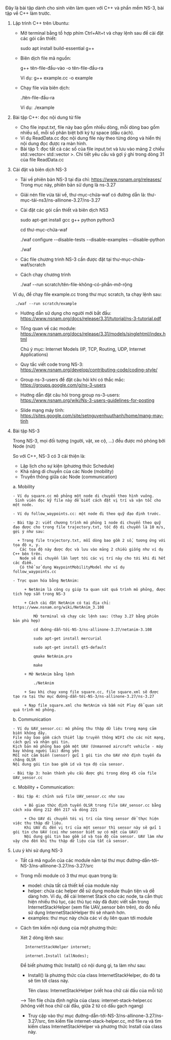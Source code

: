 Đây là bài tập dành cho sinh viên làm quen với C++ và phần mềm NS-3, bài tập về C++ làm trước.
1. Lập trình C++ trên Ubuntu:
   - Mở terminal bằng tổ hợp phím Ctrl+Alt+t và chạy lệnh sau để cài đặt các gói cần thiết:

		sudo apt install build-essential g++
   - Biên dịch file mã nguồn:

    	g++ tên-file-đầu-vào -o tên-file-đầu-ra

     Ví dụ: g++ example.cc -o example
   - Chạy file vừa biên dịch:

   		./tên-file-đầu-ra

   	 Ví dụ: ./example
2. Bài tập C++: đọc nội dung từ file
   - Cho file input.txt, file này bao gồm nhiều dòng, mỗi dòng bao gồm nhiều số, mỗi số phân biệt bởi ký tự space (dấu cách).
   - Ví dụ ReadData.cc đọc nội dung file này theo từng dòng và hiển thị nội dung đọc được ra màn hình.
   - Bài tập 1: đọc tất cả các số của file input.txt và lưu vào mảng 2 chiều std::vector< std::vector<int> >. Chi tiết yêu cầu và gợi ý ghi trong dòng 31 của file ReadData.cc
3. Cài đặt và biên dịch NS-3
	- Tải về phiên bản NS-3 tại địa chỉ: https://www.nsnam.org/releases/
		Trong mục này, phiên bản sử dụng là ns-3.27
	- Giải nén file vừa tải về, thư-mục-chứa-waf có đường dẫn là: thư-mục-tải-ns3/ns-allinone-3.27/ns-3.27
	- Cài đặt các gói cần thiết và biên dịch NS3

		sudo apt-get install gcc g++ python python3

		cd thư-mục-chứa-waf
		
		./waf configure --disable-tests --disable-examples --disable-python

		./waf
	- Các file chương trình NS-3 cần được đặt tại thư-mục-chứa-waf/scratch
	- Cách chạy chương trình

		./waf --run scratch/tên-file-không-có-phần-mở-rộng

	 Ví dụ, để chạy file example.cc trong thư mục scratch, ta chạy lệnh sau:

	  	./waf --run scratch/example
	- Hướng dẫn sử dụng cho người mới bắt đầu: https://www.nsnam.org/docs/release/3.31/tutorial/ns-3-tutorial.pdf
	- Tổng quan về các module: https://www.nsnam.org/docs/release/3.31/models/singlehtml/index.html

		Chú ý mục: Internet Models (IP, TCP, Routing, UDP, Internet Applications)   

	- Quy tắc viết code trong NS-3: https://www.nsnam.org/develop/contributing-code/coding-style/

	- Group ns-3-users để đặt câu hỏi khi có thắc mắc: https://groups.google.com/g/ns-3-users 

	- Hướng dẫn đặt câu hỏi trong group ns-3-users: https://www.nsnam.org/wiki/Ns-3-users-guidelines-for-posting 
	- Slide mạng máy tính: https://sites.google.com/site/setnguyenhuuthanh/home/mang-may-tinh
4. Bài tập NS-3

   Trong NS-3, mọi đối tượng (người, vật, xe cộ, ...) đều được mô phỏng bởi Node (nút)

   So với C++, NS-3 có 3 cải thiện là:
   + Lập lịch cho sự kiện (phương thức Schedule)
   + Khả năng di chuyển của các Node (mobility)
   + Truyền thông giữa các Node (communication)

	a. Mobility

	   - Ví dụ square.cc mô phỏng một node di chuyển theo hình vuông.
	    Sinh viên đọc kỹ file này để biết cách đặt vị trí và vận tốc cho một node.

	   - Ví dụ follow_waypoints.cc: một node đi theo quỹ đạo định trước.

	   - Bài tập 2: viết chương trình mô phỏng 1 node di chuyển theo quỹ đạo được cho trong file trajectory.txt, tốc độ di chuyển là 10 m/s, gợi ý như sau:

	   	 + Trong file trajectory.txt, mỗi dòng bao gồm 2 số, tương ứng với tọa độ x, y.
	   	  Các tọa độ này được đọc và lưu vào mảng 2 chiều giống như ví dụ C++ bên trên. 
	   	  Node sẽ di chuyển lần lượt tới các vị trí này cho tới khi đi hết các điểm.
	   	  Có thể sử dụng WaypointMobilityModel như ví dụ follow_waypoints.cc

	   - Trực quan hóa bằng NetAnim: 

	   		+ NetAnim là công cụ giúp ta quan sát quá trình mô phỏng, được tích hợp sẵn trong NS-3

	   		+ Cách cài đặt NetAnim có tại địa chỉ: https://www.nsnam.org/wiki/NetAnim_3.108

	   			Mở terminal và chạy các lệnh sau: (thay 3.27 bằng phiên bản phù hợp)

	   			cd đường-dẫn-tới-NS-3/ns-allinone-3.27/netanim-3.108

	   			sudo apt-get install mercurial

	   			sudo apt-get install qt5-default

	   			qmake NetAnim.pro

	   			make

	   		+ Mở NetAnim bằng lệnh

	   			./NetAnim

	   		+ Sau khi chạy xong file square.cc, file square.xml sẽ được tạo ra tại thư mục đường-dẫn-tới-NS-3/ns-allinone-3.27/ns-3.27

	   		+ Nạp file square.xml cho NetAnim và bấm nút Play để quan sát quá trình mô phỏng.

	b. Communication

	   - Ví dụ UAV_sensor.cc: mô phỏng thu thập dữ liệu trong mạng cảm biến không dây. 
	   File này bao gồm cách thiết lập truyền thông WIFI cho các nút mạng, cách gửi và nhận gói tin. 
	   Kịch bản mô phỏng bao gồm một UAV (Unmanned aircraft vehicle - máy bay không người lái) đứng yên
	   Mỗi nút cảm biến (sensor) gửi 1 gói tin cho UAV nhờ định tuyến đa chặng OLSR
	   Nội dung gói tin bao gồm id và tọa độ của sensor.

	   - Bài tập 3: hoàn thành yêu cầu được ghi trong dòng 45 của file UAV_sensor.cc 

	c. Mobility + Communication:

	   - Bài tập 4: chỉnh sửa file UAV_sensor.cc như sau

	   		+ Bỏ giao thức định tuyến OLSR trong file UAV_sensor.cc bằng cách xóa dòng 212 đến 217 và dòng 221 

	   		+ Cho UAV di chuyển tới vị trí của từng sensor để thực hiện việc thu thập dữ liệu. 
	   		Khi UAV đi đến vị trí của một sensor thì sensor này sẽ gửi 1 gói tin cho UAV (coi như sensor biết sự có mặt của UAV)
	   		Nội dung gói tin bao gồm id và tọa độ của sensor. UAV làm như vậy cho đến khi thu thập dữ liệu của tất cả sensor.

5. Lưu ý khi sử dụng NS-3
	- Tất cả mã nguồn của các module nằm tại thư mục đường-dẫn-tới-NS-3/ns-allinone-3.27/ns-3.27/src
	- Trong mỗi module có 3 thư mục quan trọng là:
		+ model: chứa tất cả thiết kế của module này
		+ helper: chứa các helper để sử dụng module thuận tiện và dễ dàng hơn. Ví dụ, để cài Internet Stack cho các node, ta cần thực hiện nhiều thủ tục, các thủ tục này đã được viết sẵn trong InternetStackHelper (xem file UAV_sensor bên trên), do đó nếu sử dụng InternetStackHelper thì sẽ nhanh hơn.
		+ examples: thư mục này chứa các ví dụ liên quan tới module
	- Cách tìm kiếm nội dung của một phương thức:

		Xét 2 dòng lệnh sau:

			InternetStackHelper internet;

  			internet.Install (allNodes);

  		Để biết phương thức Install() có nội dung gì, ta làm như sau:

  		+ Install() là phương thức của class InternetStackHelper, do đó ta sẽ tìm tới class này.

  			Tên class: InternetStackHelper (viết hoa chữ cái đầu của mỗi từ)
  			
  		--> Tên file chứa định nghĩa của class: internet-stack-helper.cc (không viết hoa chữ cái đầu, giữa 2 từ có dấu gạch ngang)
  		+ Truy cập vào thư mục đường-dẫn-tới-NS-3/ns-allinone-3.27/ns-3.27/src, tìm kiếm file internet-stack-helper.cc, mở file ra và tìm kiếm class InternetStackHelper và phương thức Install của class này.